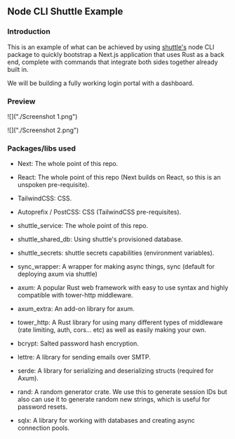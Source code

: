 ## Node CLI Shuttle Example
### Introduction
This is an example of what can be achieved by using [shuttle's](https://www.shuttle.rs) node CLI package to quickly bootstrap a Next.js application that uses Rust as a back end, complete with commands that integrate both sides together already built in.

We will be building a fully working login portal with a dashboard.
### Preview

![]("./Screenshot 1.png")

![]("./Screenshot 2.png")

### Packages/libs used
* Next: The whole point of this repo.
* React: The whole point of this repo (Next builds on React, so this is an unspoken pre-requisite).
* TailwindCSS: CSS.
* Autoprefix / PostCSS: CSS (TailwindCSS pre-requisites).

* shuttle_service: The whole point of this repo.
* shuttle_shared_db: Using shuttle's provisioned database.
* shuttle_secrets: shuttle secrets capabilities (environment variables).
* sync_wrapper: A wrapper for making async things, sync (default for deploying axum via shuttle)
* axum: A popular Rust web framework with easy to use syntax and highly compatible with tower-http middleware.
* axum_extra: An add-on library for axum. 
* tower_http: A Rust library for using many different types of middleware (rate limiting, auth, cors... etc) as well as easily making your own.
* bcrypt: Salted password hash encryption.
* lettre: A library for sending emails over SMTP.
* serde: A library for serializing and deserializing structs (required for Axum).
* rand: A random generator crate. We use this to generate session IDs but also can use it to generate random new strings, which is useful for password resets.
* sqlx: A library for working with databases and creating async connection pools.